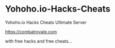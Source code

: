 # Yohoho.io-Hacks-Cheats
Yohoho.io Hacks Cheats Ultimate Server

https://combatroyale.com

with free hacks and free cheats...
